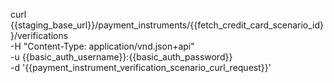 curl {{staging_base_url}}/payment_instruments/{{fetch_credit_card_scenario_id}}/verifications \
    -H "Content-Type: application/vnd.json+api" \
    -u  {{basic_auth_username}}:{{basic_auth_password}} \
    -d '{{payment_instrument_verification_scenario_curl_request}}'
